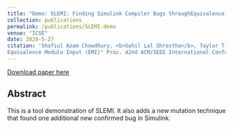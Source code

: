 ```yaml
---
title: "Demo: SLEMI: Finding Simulink Compiler Bugs throughEquivalence Modulo Input (EMI)"
collection: publications
permalink: /publications/SLEMI-demo
venue: "ICSE"
date: 2020-5-27
citation: 'Shafiul Azam Chowdhury, <b>Sohil Lal Shrestha</b>, Taylor T. Johnson and Christoph Csallner. "Demo: SLEMI: Finding Simulink Compiler Bugs through
Equivalence Modulo Input (EMI)" Proc. 42nd ACM/IEEE International Conference on Software Engineering (ICSE), 2020.'
---
```

[Download paper here](http://ranger.uta.edu/~csallner/papers/Chowdhury20Demo.pdf) 

## Abstract
This is a tool demonstration of SLEMI. It also adds a new mutation technique that found one additional new confirmed bug in Simulink.
